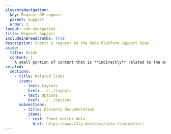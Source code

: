 ```yaml
---
eleventyNavigation:
  key: Request DP support
  parent: Support
  order: 2
layout: sub-navigation
title: Request support
includeInBreadcrumbs: true
description: Submit a request to the Data Platform Support team
aside:
  title: Aside
  content: |
    A small portion of content that is **indirectly** related to the main content.
related:
  sections:
    - title: Related links
      items:
        - text: Layouts
          href: ../../layouts
        - text: Options
          href: ../../options
      subsections:
        - title: Eleventy documentation
          items:
          - text: Front matter data
            href: https://www.11ty.dev/docs/data-frontmatter/
---
```

